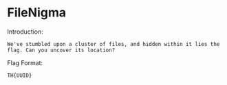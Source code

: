 # FileNigma

Introduction:
```
We've stumbled upon a cluster of files, and hidden within it lies the flag. Can you uncover its location?
```

Flag Format:
```
TH{UUID}
```
